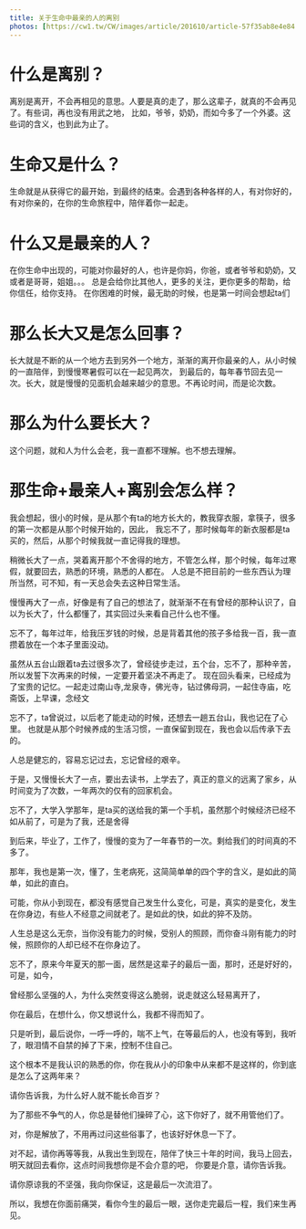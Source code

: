 ```yaml
---
title: 关于生命中最亲的人的离别
photos: [https://cw1.tw/CW/images/article/201610/article-57f35ab8e4e84.jpg,https://cdn.thestandnews.com/media/photos/cache/unnamed2028129_XJJpP_1200x0.jpg]
---
```

什么是离别？
=============
离别是离开，不会再相见的意思。人要是真的走了，那么这辈子，就真的不会再见了。有些词，再也没有用武之地，
比如，爷爷，奶奶，而如今多了一个外婆。这些词的含义，也到此为止了。
<!-- more --> 
生命又是什么？
=============
生命就是从获得它的最开始，到最终的结束。会遇到各种各样的人，有对你好的，有对你亲的，在你的生命旅程中，陪伴着你一起走。

什么又是最亲的人？
=============
在你生命中出现的，可能对你最好的人，也许是你妈，你爸，或者爷爷和奶奶，又或者是哥哥，姐姐。。。
总是会给你比其他人，更多的关注，更你更多的帮助，给你信任，给你支持。
在你困难的时候，最无助的时候，也是第一时间会想起ta们

那么长大又是怎么回事？
=============
长大就是不断的从一个地方去到另外一个地方，渐渐的离开你最亲的人，从小时候的一直陪伴，到慢慢寒暑假可以在一起见两次，
到最后的，每年春节回去见一次。长大，就是慢慢的见面机会越来越少的意思。不再论时间，而是论次数。

那么为什么要长大？
=============
这个问题，就和人为什么会老，我一直都不理解。也不想去理解。

那生命+最亲人+离别会怎么样？
=============
我会想起，很小的时候，是从那个有ta的地方长大的，教我穿衣服，拿筷子，很多的第一次都是从那个时候开始的，因此，
我忘不了，那时候每年的新衣服都是ta买的，然后，从那个时候我就一直记得我的理想。

稍微长大了一点，哭着离开那个不舍得的地方，不管怎么样，那个时候，每年过寒假，就要回去，熟悉的环境，熟悉的人都在。
人总是不把目前的一些东西认为理所当然，可不知，有一天总会失去这种日常生活。

慢慢再大了一点，好像是有了自己的想法了，就渐渐不在有曾经的那种认识了，自以为长大了，什么都懂了，其实回过头来看自己什么也不懂。

忘不了，每年过年，给我压岁钱的时候，总是背着其他的孩子多给我一百，我一直攒着放在一个本子里面没动。

虽然从五台山跟着ta去过很多次了，曾经徒步走过，五个台，忘不了，那种辛苦，所以发誓下次再来的时候，一定要开着坚决不再走了。
现在回头看来，已经成为了宝贵的记忆。一起走过南山寺,龙泉寺，佛光寺，钻过佛母洞，一起住寺庙，吃斋饭，上早课，念经文

忘不了，ta曾说过，以后老了能走动的时候，还想去一趟五台山，我也记在了心里。
也就是从那个时候养成的生活习惯，一直保留到现在，我也会以后传承下去的。

人总是健忘的，容易忘记过去，忘记曾经的艰辛。

于是，又慢慢长大了一点，要出去读书，上学去了，真正的意义的远离了家乡，从时间变为了次数，一年两次的仅有的回家机会。

忘不了，大学入学那年，是ta买的送给我的第一个手机，虽然那个时候经济已经不如从前了，可是为了我，还是舍得

到后来，毕业了，工作了，慢慢的变为了一年春节的一次。剩给我们的时间真的不多了。

那年，我也是第一次，懂了，生老病死，这简简单单的四个字的含义，是如此的简单，如此的直白。

可能，你从小到现在，都没有感觉自己发生什么变化，可是，真实的是变化，发生在你身边，有些人不经意之间就老了。是如此的快，如此的猝不及防。

人生总是这么无奈，当你没有能力的时候，受别人的照顾，而你奋斗刚有能力的时候，照顾你的人却已经不在你身边了。

忘不了，原来今年夏天的那一面，居然是这辈子的最后一面，那时，还是好好的，可是，如今，

曾经那么坚强的人，为什么突然变得这么脆弱，说走就这么轻易离开了，

你在最后，在想什么，你又想说什么，我都不得而知了。

只是听到，最后说你，一呼一呼的，喘不上气，在等最后的人，也没有等到，我听了，眼泪情不自禁的掉了下来，控制不住自己。

这个根本不是我认识的熟悉的你，你在我从小的印象中从来都不是这样的，你到底是怎么了这两年来？

请你告诉我，为什么好人就不能长命百岁？

为了那些不争气的人，你总是替他们操碎了心，这下你好了，就不用管他们了。

对，你是解放了，不用再过问这些俗事了，也该好好休息一下了。

对不起，请你再等等我，从我出生到现在，陪伴了快三十年的时间，我马上回去，明天就回去看你，这点时间我想你是不会介意的吧，
你要是介意，请你告诉我。

请你原谅我的不坚强，我向你保证，这是最后一次流泪了。

所以，我想在你面前痛哭，看你今生的最后一眼，送你走完最后一程，我们来生再见。





